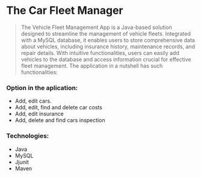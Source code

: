 # The Car Fleet Manager
> The Vehicle Fleet Management App is a Java-based solution designed to streamline the management of vehicle fleets. Integrated with a MySQL database, it enables users to store comprehensive data about vehicles, including insurance history, maintenance records, and repair details. With intuitive functionalities, users can easily add vehicles to the database and access information crucial for effective fleet management.
The application in a nutshell has such functionalities:

### Option in the aplication:

  - Add, edit  cars.
  - Add, edit, find and delete  car costs 
  - Add, edit insurance
  - Add, delete and find cars inspection

### Technologies:
  - Java
  - MySQL 
  - Jjunit
  - Maven 
